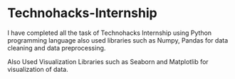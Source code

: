 # Technohacks-Internship
I have completed all the task of Technohacks Internship using Python programming language also used libraries such as Numpy, Pandas for data cleaning and data preprocessing. 

Also Used Visualization Libraries such as Seaborn and Matplotlib for visualization of data.
